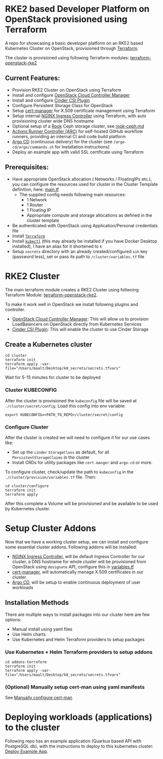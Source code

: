# RKE2 based Developer Platform on OpenStack provisioned using Terraform

A repo for showcasing a basic developer platform on an RKE2 based Kubernetes Cluster on OpenStack, provisioned through [Terraform](https://www.terraform.io/).

The cluster is provisioned using following Terraform modules:
[terraform-openstack-rke2](https://github.com/remche/terraform-openstack-rke2)

## Current Features:
* Provision RKE2 Cluster on OpenStack using Terraform
* Install and configure [OpenStack Cloud Controller Manager](https://github.com/kubernetes/cloud-provider-openstack)
* Install and configure [Cinder CSI Plugin](https://github.com/kubernetes/cloud-provider-openstack/blob/master/docs/cinder-csi-plugin/using-cinder-csi-plugin.md)
* Configure Persistent Storage Class for OpenStack
* Setup [cert-manager](https://cert-manager.io/) for X.509 certificate management using Terraform
* Setup internal [NGINX Ingress Controller](https://docs.nginx.com/nginx-ingress-controller/) using Terraform, with auto provisioning cluster wide DNS hostname
* Optional setup of a [Rook](https://rook.io/) Ceph storage cluster, see [rook-ceph.md](rook-ceph/rook-ceph.md)
* [Actions Runner Controller (ARC)](https://github.com/actions-runner-controller/actions-runner-controller) for self-hosted GitHub workflow runners, providing an internal CI and code build platform
* [Argo CD](https://argo-cd.readthedocs.io/en/stable/) (continuous delivery) for the cluster (see `/argo-cd/argo/commands.sh` for installation instructions)
* Deploy an example app with valid SSL certificate using Terraform

## Prerequisites:
* Have appropriate OpenStack allocation ( Networks / FloatingIPs etc.), you can configure the resources used for cluster in the Cluster Template definition, here: [main.tf](./cluster/main.tf)
  * The supplied config needs following main resources:
    * 1 Network
    * 1 Router
    * 1 Floating IP
    * Appropriate compute and storage allocations as defined in the cluster template
* Be authenticated with OpenStack using Application/Personal credentials file
* Install [`Terraform`](https://www.terraform.io/)
* Install [`kubectl`](https://kubernetes.io/docs/tasks/tools/) (this may already be installed if you have Docker Desktop installed), I have an alias for it shortened to `k`
* Setup `secrets` directory with an already created/configured `ssh` key (password less), set or pass its path to `/cluster/variables.tf` file

# RKE2 Cluster

The main terraform module creates a RKE2 Cluster using follwoing Terraform Module: [terraform-openstack-rke2](https://github.com/remche/terraform-openstack-rke2).

To make it work well in OpenStack we install following plugins and controller.

* [OpenStack Cloud Controller Manager](https://github.com/kubernetes/cloud-provider-openstack): This will allow us to provision LoadBalancers on OpenStack directly from Kubernetes Services
* [Cinder CSI Plugin](https://github.com/kubernetes/cloud-provider-openstack/blob/master/docs/cinder-csi-plugin/using-cinder-csi-plugin.md): This will enable the cluster to use Cinder Storage 
## Create a Kubernetes cluster
```shell
cd cluster
terraform init
terraform apply -var-file="/Users/maalt/Desktop/k8_secrets/secrets.tfvars"
```
Wait for 5-15 minutes for cluster to be deployed

### Cluster KUBECONFIG

After the cluster is provisioned the `kubeconfig` file will be saved at `./cluster/secret/config`. Load this config into env variable:
```shell
export KUBECONFIG=<PATH_TO_REPO>/cluster/secret/config
```

### Configure Cluster

After the cluster is created we will need to configure it for our use cases like:

* Set up the `cinder` `StorageClass` as default, for all `PersistentStorageClaims` in the cluster
* Install CRDs for utility packages like `cert-manger` and `argo-cd` or more.

To configure cluster, check/update the path to `kubeconfig` in the `./cluster/provision/variables.tf` file. Then:
```shell
cd cluster/configure
terraform init
terraform apply
```
After this complete a Volume will be provisioned and be available to be used by Kubernetes cluster.

# Setup Cluster Addons
Now that we have a working cluster setup, we can install and configure some essential cluster addons. Following addons will be installed:
* [NGINX Ingress Controller](https://docs.nginx.com/nginx-ingress-controller/), will be default Ingress Controller for our cluster, a DNS hostname for whole cluster will be provisioned from OpenStack using `designate` API, configure this in [variables.tf](addons-terraform/variables.tf)
* [cert-manager](https://cert-manager.io/docs/), will automatically manage X.509 certificates in our cluster.
* [Argo CD](https://argo-cd.readthedocs.io/en/stable/), will be setup to enable continuous deployment of user workloads

## Installation Methods
There are multiple ways to install packages into our cluster here are few options:
* Manual install using yaml files
* Use Helm charts
* Use Kubernetes and Helm Terraform providers to setup packages


### Use Kubernetes + Helm Terraform providers to setup addons

```shell
cd addons-terraform
terraform init
terraform apply -var-file="/Users/maalt/Desktop/k8_secrets/secrets.tfvars"
```

### (Optional) Manually setup cert-man using yaml manifests
See [Manually configure cert-man](./scratch/cert-manager-manual/Manual-cert-manager.md)


# Deploying workloads (applications) to the cluster
Following repo has an example application (Quarkus based API with PostgreSQL db), with the instructions to deploy to this kubernetes cluster: [Deploy Example App](https://github.com/mumeraltaf/quarkus-startmeup#deploy-application-on-remote-kubernetes-cluster).
